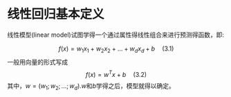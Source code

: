 # 线性回归基本定义

线性模型(linear model)试图学得一个通过属性得线性组合来进行预测得函数，即:  

$$ f(x)=w_1x_1+w_2x_2+\dots+w_dx_d+b \quad(3.1)$$一般用向量的形式写成
$$ f(x)=w^Tx+b \quad(3.2)$$其中，$w=(w_1;w_2;\dots;w_d)$.$w$和$b$学得之后，模型就得以确定。
